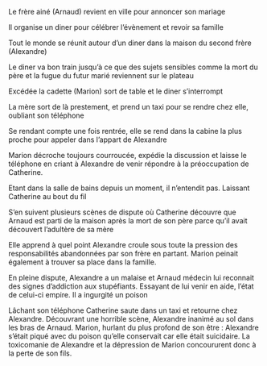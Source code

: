 Le frère ainé (Arnaud) revient en ville pour annoncer son mariage 

Il organise un diner pour célébrer l’évènement et revoir sa famille 

Tout le monde se réunit autour d’un diner dans la maison du second frère (Alexandre) 

Le diner va bon train jusqu’à ce que des sujets sensibles comme la mort du père et la fugue du futur marié reviennent sur le plateau 

Excédée la cadette (Marion) sort de table et le diner s’interrompt 

La mère sort de là prestement, et prend un taxi pour se rendre chez elle, oubliant son téléphone 

Se rendant compte une fois rentrée, elle se rend dans la cabine la plus proche pour appeler dans l’appart de Alexandre  

Marion décroche toujours courroucée, expédie la discussion et laisse le téléphone en criant à Alexandre de venir répondre à la préoccupation de Catherine. 

Etant dans la salle de bains depuis un moment, il n’entendit pas. Laissant Catherine au bout du fil 

S’en suivent plusieurs scènes de dispute où Catherine découvre que Arnaud est parti de la maison après la mort de son père parce qu’il avait découvert l’adultère de sa mère 

Elle apprend à quel point Alexandre croule sous toute la pression des responsabilités abandonnées par son frère en partant.  Marion peinait également à trouver sa place dans la famille. 

En pleine dispute, Alexandre a un malaise et Arnaud médecin lui reconnait des signes d’addiction aux stupéfiants. Essayant de lui venir en aide, l’état de celui-ci empire. Il a ingurgité un poison 

Lâchant son téléphone Catherine saute dans un taxi et retourne chez Alexandre. Découvrant une horrible scène, Alexandre inanimé au sol dans les bras de Arnaud. Marion, hurlant du plus profond de son être : Alexandre s’était piqué avec du poison qu’elle conservait car elle était suicidaire. La toxicomanie de Alexandre et la dépression de Marion concoururent donc à la perte de son fils. 

